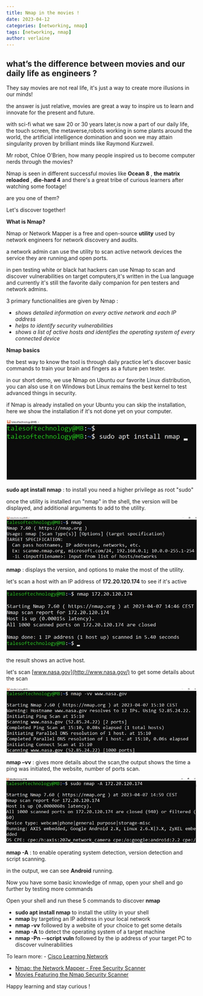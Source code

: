 ```yaml
---
title: Nmap in the movies !
date: 2023-04-12
categories: [networking, nmap]
tags: [networking, nmap]
author: verlaine
---
```


## **what’s the difference between movies and our daily life as engineers ?**

They say movies are not real life, it's just a way to create more illusions in our minds!

the answer is just relative, movies are great a way to inspire us to learn and innovate for the present and future.

with sci-fi what we saw 20 or 30 years later,is now a part of our daily life, the touch screen, the metaverse,robots working in some plants around the world, the artificial intelligence domination and soon we may attain singularity proven by brilliant minds like Raymond Kurzweil.

Mr robot, Chloe O'Brien, how many people inspired us to become computer nerds through the movies?

Nmap is seen in different successful movies like **Ocean 8** , **the matrix reloaded** , **die-hard 4** and there's a great tribe of curious learners after watching some footage!

are you one of them?

Let's discover together!

**What is Nmap?**

Nmap or Network Mapper is a free and open-source **utility** used by network engineers for network discovery and audits.

a network admin can use the utility to scan active network devices the service they are running,and open ports.

in pen testing white or black hat hackers can use Nmap to scan and discover vulnerabilities on target computers,it's written in the Lua language and currently it's still the favorite daily companion for pen testers and network admins.

3 primary functionalities are given by Nmap :

- _shows detailed information on every active network and each IP address_
- _helps to identify security vulnerabilities_
- _shows a list of active hosts and identifies the operating system of every connected device_

**Nmap basics**

the best way to know the tool is through daily practice let's discover basic commands to train your brain and fingers as a future pen tester.

in our short demo, we use Nmap on Ubuntu our favorite Linux distribution, you can also use it on Windows but Linux remains the best kernel to test advanced things in security.

if Nmap is already installed on your Ubuntu you can skip the installation, here we show the installation if it's not done yet on your computer.

![nmap1](/assets/img/favicons/nmap1.jpg)

**sudo apt install nmap** : to install you need a higher privilege as root "sudo"

once the utility is installed run "nmap" in the shell, the version will be displayed, and additional arguments to add to the utility.

![nmap2](/assets/img/favicons/nmap2.jpg)

**nmap** : displays the version, and options to make the most of the utility.

let's scan a host with an IP address of **172.20.120.174** to see if it's active

![nmap3](/assets/img/favicons/nmap3.jpg)

the result shows an active host.

let's scan [www.nasa.gov](http://www.nasa.gov/) to get some details about the scan

![nmap4](/assets/img/favicons/nmap4.jpg)

**nmap –vv** : gives more details about the scan,the output shows the time a ping was initiated, the website, number of ports scan.

![nmap5](/assets/img/favicons/nmap5.jpg)

**nmap -A** : to enable operating system detection, version detection and script scanning.

in the output, we can see **Android** running.

Now you have some basic knowledge of nmap, open your shell and go further by testing more commands

Open your shell and run these 5 commands to discover **nmap** 

- **sudo apt install nmap** to install the utility in your shell 
- **nmap** by targeting an IP address in your local network 
- **nmap -vv** followed by a website of your choice to get some details 
- **nmap -A** to detect the operating system of a target machine 
- **nmap -Pn --script vuln** followed by the ip address of your target PC to discover vulnerabilities 


To learn more: - [Cisco Learning Network](https://learningnetwork.cisco.com/s/blogs/a0D6e00000sRFJIEA4/my-first-common-vulnerability-exposure-cve-a-devnet-journey-part-1)

- [Nmap: the Network Mapper - Free Security Scanner](https://nmap.org/)
- [Movies Featuring the Nmap Security Scanner](https://nmap.org/movies/)

Happy learning and stay curious !
